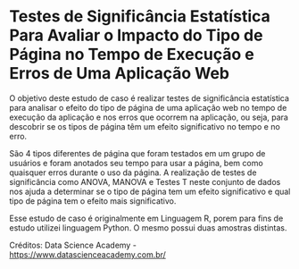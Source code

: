 # Testes de Significância Estatística Para Avaliar o Impacto do Tipo de Página no Tempo de Execução e Erros de Uma Aplicação Web

O objetivo deste estudo de caso é realizar testes de significância estatística para analisar
o efeito do tipo de página de uma aplicação web no tempo de execução da aplicação e nos
erros que ocorrem na aplicação, ou seja, para descobrir se os tipos de página têm um efeito
significativo no tempo e no erro.

São 4 tipos diferentes de página que foram testados em um grupo de usuários e foram
anotados seu tempo para usar a página, bem como quaisquer erros durante o uso da página. A
realização de testes de significância como ANOVA, MANOVA e Testes T neste conjunto de
dados nos ajuda a determinar se o tipo de página tem um efeito significativo e qual tipo de
página tem o efeito mais significativo.

Esse estudo de caso é originalmente em Linguagem R, porem para fins de estudo utilizei linguagem Python. O mesmo possui duas amostras distintas.

Créditos: Data Science Academy - https://www.datascienceacademy.com.br/